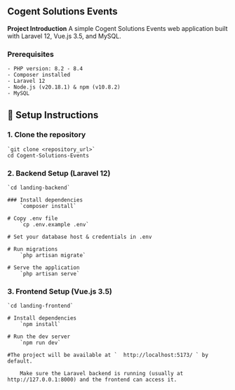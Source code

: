 ## Cogent Solutions Events 


**Project Introduction**
A simple Cogent Solutions Events web application built with Laravel 12, Vue.js 3.5, and MySQL.

### **Prerequisites**
	- PHP version: 8.2 - 8.4
	- Composer installed
	- Laravel 12
    - Node.js (v20.18.1) & npm (v10.8.2)
    - MySQL

## 🚀 Setup Instructions

### 1. Clone the repository
    `git clone <repository_url>`
    cd Cogent-Solutions-Events

### 2. Backend Setup (Laravel 12)
    `cd landing-backend`

    ### Install dependencies
        `composer install`

    # Copy .env file
        `cp .env.example .env`

    # Set your database host & credentials in .env

    # Run migrations
        `php artisan migrate`

    # Serve the application
        `php artisan serve`


### 3. Frontend Setup (Vue.js 3.5)

    `cd landing-frontend`

    # Install dependencies
        `npm install`

    # Run the dev server
        `npm run dev`

    #The project will be available at `  http://localhost:5173/ ` by default.

        Make sure the Laravel backend is running (usually at http://127.0.0.1:8000) and the frontend can access it.
